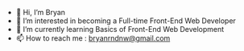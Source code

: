 - 👋 Hi, I’m Bryan
- 👀 I’m interested in becoming a Full-time Front-End Web Developer
- 🌱 I’m currently learning Basics of Front-End Web Development
- 📫 How to reach me : bryanrndnw@gmail.com

<!---
Bryanrndnw/Bryanrndnw is a ✨ special ✨ repository because its `README.md` (this file) appears on your GitHub profile.
You can click the Preview link to take a look at your changes.
--->
